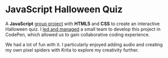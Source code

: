 # JavaScript Halloween Quiz
A **JavaScript** <u>group project</u> with **HTML5** and **CSS** to create an interactive Halloween quiz. I <u>led and managed</u> a small team to develop this project in CodePen, which allowed us to gain collaborative coding experience.

We had a lot of fun with it. I particularly enjoyed adding audio and creating my own pixel spiders with Krita to explore my creativity further.